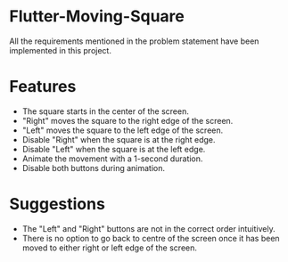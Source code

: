 # Flutter-Moving-Square
All the requirements mentioned in the problem statement have been implemented in this project.

# Features 
- The square starts in the center of the screen.
- "Right" moves the square to the right edge of the screen.
- "Left" moves the square to the left edge of the screen.
- Disable "Right" when the square is at the right edge.
- Disable "Left" when the square is at the left edge.
- Animate the movement with a 1-second duration.
- Disable both buttons during animation.

# Suggestions
- The "Left" and "Right" buttons are not in the correct order intuitively.
- There is no option to go back to centre of the screen once it has been moved to either right or left edge of the screen.

